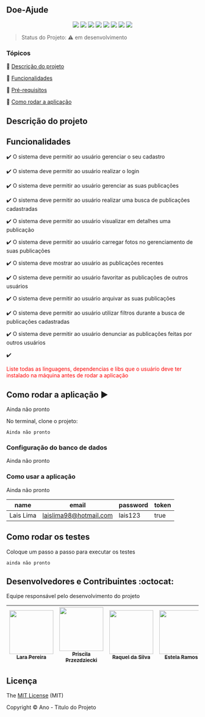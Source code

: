 <h2>Doe-Ajude</h2>

<p align="center">
  <img src="https://img.shields.io/badge/PHP-777BB4?style=for-the-badge&logo=php&logoColor=white"/>
  <img src="https://img.shields.io/badge/MySQL-005C84?style=for-the-badge&logo=mysql&logoColor=white"/>
  <img src="https://img.shields.io/badge/Figma-F24E1E?style=for-the-badge&logo=figma&logoColor=white"/>
  <img src="https://img.shields.io/badge/VSCode-0078D4?style=for-the-badge&logo=visual%20studio%20code&logoColor=white"/>
  <img src="https://img.shields.io/badge/HTML5-E34F26?style=for-the-badge&logo=html5&logoColor=white"/>
  <img src="https://img.shields.io/badge/CSS3-1572B6?style=for-the-badge&logo=css3&logoColor=white"/>
  <img src="https://img.shields.io/badge/Bootstrap-563D7C?style=for-the-badge&logo=bootstrap&logoColor=white"/>
  <img src="https://img.shields.io/badge/JavaScript-323330?style=for-the-badge&logo=javascript&logoColor=F7DF1E"/>
</p>

> Status do Projeto: :warning: em desenvolvimento

### Tópicos 

:small_blue_diamond: [Descrição do projeto](#descrição-do-projeto)

:small_blue_diamond: [Funcionalidades](#funcionalidades)

:small_blue_diamond: [Pré-requisitos](#pré-requisitos-books)

:small_blue_diamond: [Como rodar a aplicação](#como-rodar-a-aplicação-arrow_forward)

## Descrição do projeto 

<p align="justify">
  
</p>

## Funcionalidades

:heavy_check_mark:  O sistema deve permitir ao usuário gerenciar o seu cadastro

:heavy_check_mark: O sistema deve permitir ao usuário realizar o login

:heavy_check_mark: O sistema deve permitir ao usuário gerenciar as suas publicações

:heavy_check_mark: O sistema deve permitir ao usuário realizar uma busca de publicações cadastradas

:heavy_check_mark: O sistema deve permitir ao usuário visualizar em detalhes uma publicação

:heavy_check_mark: O sistema deve permitir ao usuário carregar fotos no gerenciamento de suas publicações

:heavy_check_mark: O sistema deve mostrar ao usuário as publicações recentes

:heavy_check_mark: O sistema deve permitir ao usuário favoritar as publicações de outros usuários

:heavy_check_mark: O sistema deve permitir ao usuário arquivar as suas publicações

:heavy_check_mark: O sistema deve permitir ao usuário utilizar filtros durante a busca de publicações cadastradas

:heavy_check_mark: O sistema deve permitir ao usuário denunciar as publicações feitas por outros usuários

:heavy_check_mark:

<span style="color: red;">Liste todas as linguagens, dependencias e libs que o usuário deve ter instalado na máquina antes de rodar a aplicação</span>

## Como rodar a aplicação :arrow_forward:
Ainda não pronto

No terminal, clone o projeto: 

```
Ainda não pronto
```

### Configuração do banco de dados

Ainda não pronto


### Como usar a aplicação

Ainda não pronto

|name|email|password|token|
| -------- |-------- |-------- |-------- |
|Lais Lima|laislima98@hotmail.com|lais123|true|

## Como rodar os testes

Coloque um passo a passo para executar os testes

```
ainda não pronto
```

## Desenvolvedores e Contribuintes :octocat:

Equipe responsável pelo desenvolvimento do projeto

| [<img src="./img/lara.png" width=115><br><sub>Lara Pereira</sub>](https://github.com/Diana-ops) |  [<img src="https://avatars2.githubusercontent.com/u/46378210?s=400&u=071f7791bb03f8e102d835bdb9c2f0d3d24e8a34&v=4" width=115><br><sub>Priscila Przezdziecki</sub>](https://github.com/Diana-ops) |  [<img src="https://avatars2.githubusercontent.com/u/46378210?s=400&u=071f7791bb03f8e102d835bdb9c2f0d3d24e8a34&v=4" width=115><br><sub>Raquel da Silva</sub>](https://github.com/Diana-ops) | [<img src="./ApuriShare-doc/img/estela.jpeg" width=115><br><sub>Estela Ramos</sub>](https://github.com/Diana-ops) | [<img src="./ApuriShare-doc/img/davi.jpeg" width=115><br><sub>Davi Bernardo</sub>](https://github.com/Diana-ops) |
| :---: | :---: | :---: | :---:| :---:

## Licença 

The [MIT License]() (MIT)

Copyright :copyright: Ano - Titulo do Projeto
